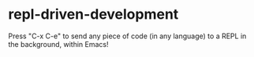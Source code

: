 # repl-driven-development
Press "C-x C-e" to send any piece of code (in any language) to a REPL in the background, within Emacs!
